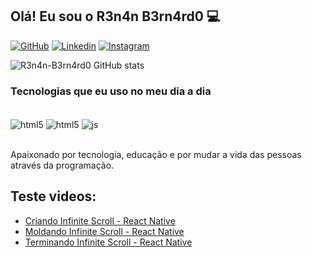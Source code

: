 ## Olá! Eu sou o R3n4n B3rn4rd0 💻</br>

[![GitHub](https://img.shields.io/badge/GitHub-100000?style=for-the-badge&logo=github&logoColor=white)](https://github.com/R3n4n-B3rn4rd0)
[![Linkedin](https://img.shields.io/badge/LinkedIn-0077B5?style=for-the-badge&logo=linkedin&logoColor=white)](https://www.linkedin.com/in/renan-bernardo-61884a32/)
[![Instagram](https://img.shields.io/badge/Instagram-E4405F?style=for-the-badge&logo=instagram&logoColor=white)](https://github.com/R3n4n-B3rn4rd0)

![R3n4n-B3rn4rd0 GitHub stats](https://github-readme-stats.vercel.app/api?username=r3n4n-b3rn4rd0&show_icons=true&theme=radical)

### Tecnologias que eu uso no meu dia a dia

<div style="display: inline_block"><br/>
  <img align="center" alt="html5" src="https://img.shields.io/badge/HTML5-E34F26?style=for-the-badge&logo=html5&logoColor=white" />
  <img align="center" alt="html5" src="https://img.shields.io/badge/CSS3-1572B6?style=for-the-badge&logo=css3&logoColor=white" />
  <img align="center" alt="js" src="https://img.shields.io/badge/JavaScript-F7DF1E?style=for-the-badge&logo=javascript&logoColor=black" />

<div><br/>

Apaixonado por tecnologia, educação e por mudar a vida das pessoas através da programação.

## Teste videos: </br>

- [Criando Infinite Scroll - React Native](https://www.youtube.com/watch?v=cRoBt6AZgjc)<br>
- [Moldando Infinite Scroll - React Native](https://www.youtube.com/watch?v=cRoBt6AZgjc)<br>
- [Terminando Infinite Scroll - React Native](https://www.youtube.com/watch?v=cRoBt6AZgjc)<br>
